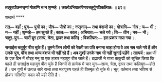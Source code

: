 **तत्पुत्रपौत्रनप्तृणां गोत्राणि च न शृण्महे ।** **कालोऽभियातषिणवचतुर्युगविकल्पित: ॥ ३२॥** 

शब्दार्थ **** 

**तत्—** **वहाँ** **; पुत्र—** **पुत्रों का** **; पौत्र—** **पौत्रों का** **; नप्तृणाम्—** **तथा वंशजों का** **; गोत्राणि—** **गोत्र** **; च—** **भी** **; न—** **नहीं** **; शृण्महे—** **हम सुनते** **हैं** **; काल:—** **काल** **; अभियात:—** **चले गये** **; त्रि—** **तीन** **; नव—** **नौ** **; चतुर्-युग—** **चारों युग (सत्य, त्रेता, द्वापर तथा कलि)** **;** **विकल्पित:—** **इस प्रकार मापा गया।** **.** 

**सत्ताईस चतुर्युग बीत चुके हैं। तुमने जिन लोगों को रेवती का पति बनाना चाहा होगा वे अब** **सब चले गये हैं और उनके पुत्र, पौत्र तथा अन्य वंशज भी नहीं रहे हैं। अब तुश्हें उनके नाम भी नहीं** **सुनाई पड़ेंगे।** **तात्पर्य :** ब्रह्माजी के एक दिन में चौदह मनु या एक हजार महायुग बीत जाते हैं। ब्रह्माजी ने राजा ककुद्मी को सूचित किया कि पहले ही सत्ताईस महायुग बीत चुके हैं जिनमें से प्रत्येक में चार युग—सत्य, त्रेता, द्वापर तथा कलियुग—होते हैं। उन युगों में उत्पन्न सारे राजा तथा महापुरुष पहले ही विस्मृत हो चुके थे। भूत, वर्तमान तथा भविष्य से होकर गतिशील काल की यही रीति है।  